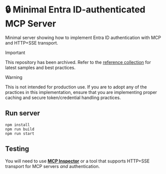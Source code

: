 # 🔒 Minimal Entra ID-authenticated MCP Server

Minimal server showing how to implement Entra ID authentication with MCP and HTTP+SSE transport.

>[!IMPORTANT]
>This repository has been archived. Refer to the [reference collection](https://github.com/localden/mcp-auth-servers) for latest samples and best practices.

>[!WARNING]
>This is not intended for production use. If you are to adopt any of the practices in this implementation, ensure that you are implementing proper caching and secure token/credential handling practices.

## Run server

```
npm install
npm run build
npm run start
```

## Testing

You will need to use [**MCP Inspector**](https://github.com/modelcontextprotocol/inspector) or a tool that supports HTTP+SSE transport for MCP servers _and_ authentication.
